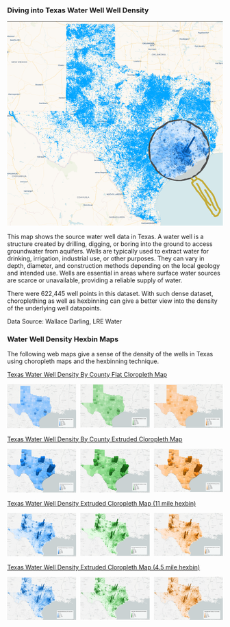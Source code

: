 ### Diving into Texas Water Well Well Density

<img src="images/texas_magnify.png" style="width:800px;">

This map shows the source water well data in Texas. A water well is a structure created by drilling, digging, or boring 
into the ground to access groundwater from aquifers. Wells are typically used to extract water for drinking, irrigation, 
industrial use, or other purposes. They can vary in depth, diameter, and construction methods depending on the local geology 
and intended use. Wells are essential in areas where surface water sources are scarce or unavailable, providing a reliable 
supply of water. 

There were 622,445 well points in this dataset. With such dense dataset, choroplething as well as hexbinning can give a 
better view into the density of the underlying well datapoints.

Data Source: Wallace Darling, LRE Water

### Water Well Density Hexbin Maps

The following web maps give a sense of the density of the wells in Texas using choropleth maps and the hexbinning technique.

[Texas Water Well Density By County Flat Cloropleth Map](https://fergusdevelopmentllc.github.io/texas-water-art-v2/01.html)
<div style="display: flex; gap: 10px;">
    <a href="https://fergusdevelopmentllc.github.io/texas-water-art-v2/01.html?color=blue" target='_blank'><img src="images/01_flat_county_blue.png" style="width:250px;"></a>
    <a href="https://fergusdevelopmentllc.github.io/texas-water-art-v2/01.html?color=green" target='_blank'><img src="images/01_flat_county_green.png" style="width:250px;"></a>
    <a href="https://fergusdevelopmentllc.github.io/texas-water-art-v2/01.html?color=orange" target='_blank'><img src="images/01_flat_county_orange.png" style="width:250px;"></a>
</div>

[Texas Water Well Density By County Extruded Cloropleth Map](https://fergusdevelopmentllc.github.io/texas-water-art-v2/02.html)
<div style="display: flex; gap: 10px;">
    <a href="https://fergusdevelopmentllc.github.io/texas-water-art-v2/02.html?color=blue" target='_blank'><img src="images/02_3d_county_blue.png" style="width:250px;"></a>
    <a href="https://fergusdevelopmentllc.github.io/texas-water-art-v2/02.html?color=green" target='_blank'><img src="images/02_3d_county_green.png" style="width:250px;"></a>
    <a href="https://fergusdevelopmentllc.github.io/texas-water-art-v2/02.html?color=orange" target='_blank'><img src="images/02_3d_county_orange.png" style="width:250px;"></a>
</div>

[Texas Water Well Density Extruded Cloropleth Map (11 mile hexbin)](https://fergusdevelopmentllc.github.io/texas-water-art-v2/03.html)
<div style="display: flex; gap: 10px;">
    <a href="https://fergusdevelopmentllc.github.io/texas-water-art-v2/03.html?color=blue" target='_blank'><img src="images/03_3d_county_blue.png" style="width:250px;"></a>
    <a href="https://fergusdevelopmentllc.github.io/texas-water-art-v2/03.html?color=green" target='_blank'><img src="images/03_3d_county_green.png" style="width:250px;"></a>
    <a href="https://fergusdevelopmentllc.github.io/texas-water-art-v2/03.html?color=orange" target='_blank'><img src="images/03_3d_county_orange.png" style="width:250px;"></a>
</div>

[Texas Water Well Density Extruded Cloropleth Map (4.5 mile hexbin)](https://fergusdevelopmentllc.github.io/texas-water-art-v2/04.html)
<div style="display: flex; gap: 10px;">
    <a href="https://fergusdevelopmentllc.github.io/texas-water-art-v2/04.html?color=blue" target='_blank'><img src="images/04_3d_county_blue.png" style="width:250px;"></a>
    <a href="https://fergusdevelopmentllc.github.io/texas-water-art-v2/04.html?color=green" target='_blank'><img src="images/04_3d_county_green.png" style="width:250px;"></a>
    <a href="https://fergusdevelopmentllc.github.io/texas-water-art-v2/04.html?color=orange" target='_blank'><img src="images/04_3d_county_orange.png" style="width:250px;"></a>
</div>

